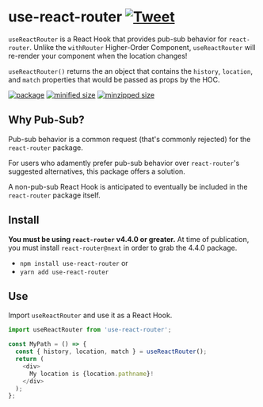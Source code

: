 # use-react-router [![Tweet](https://img.shields.io/twitter/url/http/shields.io.svg?style=social)](https://twitter.com/intent/tweet?text=useReactRouter%20is%20a%20React%20Hook%20that%20provides%20pub-sub%20behavior%20for%20react-router!&url=https://www.npmjs.com/package/use-react-router&via=CharlesStover&hashtags=react,reactjs,javascript,typescript,webdev,webdevelopment)

`useReactRouter` is a React Hook that provides pub-sub behavior for `react-router`.
Unlike the `withRouter` Higher-Order Component, `useReactRouter` will re-render your component when the location changes!

`useReactRouter()` returns the an object that contains the `history`, `location`, and `match` properties that would be passed as props by the HOC.

[![package](https://img.shields.io/npm/v/use-react-router.svg)](https://www.npmjs.com/package/use-react-router)
[![minified size](https://img.shields.io/bundlephobia/min/use-react-router.svg)](https://www.npmjs.com/package/use-react-router)
[![minzipped size](https://img.shields.io/bundlephobia/minzip/use-react-router.svg)](https://www.npmjs.com/package/use-react-router)

## Why Pub-Sub?

Pub-sub behavior is a common request (that's commonly rejected) for the `react-router` package.

For users who adamently prefer pub-sub behavior over `react-router`'s suggested alternatives, this package offers a solution.

A non-pub-sub React Hook is anticipated to eventually be included in the `react-router` package itself.

## Install

**You must be using `react-router` v4.4.0 or greater.** At time of publication, you must install `react-router@next` in order to grab the 4.4.0 package.

* `npm install use-react-router` or
* `yarn add use-react-router`

## Use

Import `useReactRouter` and use it as a React Hook.

```JavaScript
import useReactRouter from 'use-react-router';

const MyPath = () => {
  const { history, location, match } = useReactRouter();
  return (
    <div>
      My location is {location.pathname}!
    </div>
  );
};

```
